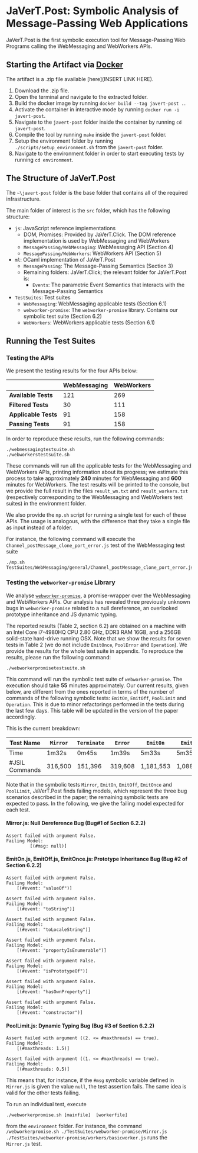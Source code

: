 # JaVerT.Post: Symbolic Analysis of Message-Passing Web Applications

JaVerT.Post is the first symbolic execution tool for Message-Passing Web Programs calling the WebMessaging and WebWorkers APIs.

## Starting the Artifact via [Docker](https://docs.docker.com/)
The artifact is a .zip file available [here](INSERT LINK HERE).
1. Download the .zip file.
2. Open the terminal and navigate to the extracted folder.
3. Build the docker image by running `docker build --tag javert-post .`.
4. Activate the container in interactive mode by running `docker run -i javert-post`.
5. Navigate to the `javert-post` folder inside the container by running `cd javert-post`.
6. Compile the tool by running `make` inside the `javert-post` folder.
7. Setup the environment folder by running `./scripts/setup_environment.sh` from the `javert-post` folder.
8. Navigate to the environment folder in order to start executing tests by running `cd environment`.

## The Structure of JaVerT.Post
The `~\javert-post` folder is the base folder that contains all of the required infrastructure.

The main folder of interest is the `src` folder, which has the following structure: 

- `js`: JavaScript reference implementations
   - DOM, Promises: Provided by JaVerT.Click. The DOM reference implementation is used by WebMessaging and WebWorkers
   - `MessagePassing/WebMessaging`: WebMessaging API (Section 4)
   - `MessagePassing/WebWorkers`: WebWorkers API (Section 5)
- `ml`: OCaml implementation of JaVerT.Post
  - `MessagePassing`: The Message-Passing Semantics (Section 3)
  - Remaining folders: JaVerT.Click; the relevant folder for JaVerT.Post is:
    - `Events`: The parametric Event Semantics that interacts with the Message-Passing Semantics 
- `TestSuites`: Test suites
  - `WebMessaging`: WebMessaging applicable tests (Section 6.1)
  - `webworker-promise`: The `webworker-promise` library. Contains our symbolic test suite (Section 6.2)
  - `WebWorkers`: WebWorkers applicable tests (Section 6.1)

## Running the Test Suites

### Testing the APIs

We present the testing results for the four APIs below:

|                              | WebMessaging  | WebWorkers  |
|------------------------------|---------------|---------------|
| **Available Tests**          | 121           | 269        |
| **Filtered Tests**           | 30             | 111            | 
| **Applicable Tests**         | 91           | 158        | 
| **Passing Tests**            | 91           | 158         | 

In order to reproduce these results, run the following commands: 

```
./webmessagingtestsuite.sh
./webworkerstestsuite.sh
```

These commands will run all the applicable tests for the WebMessaging and WebWorkers APIs, printing information about its progress; we estimate this process to take approximately **240** minutes for WebMessaging and **600** minutes for WebWorkers.
The test results will be printed to the console, but we provide the full result in the files `result_wm.txt` and `result_workers.txt` (respectively corresponding to the WebMessaging and WebWorkers test suites) in the environment folder.

We also provide the `mp.sh` script for running a single test for each of these APIs. 
The usage is analogous, with the difference that they take a single file as input instead of a folder. 

For instance, the following command will execute the `Channel_postMessage_clone_port_error.js` test of the WebMessaging test suite

```
./mp.sh TestSuites/WebMessaging/general/Channel_postMessage_clone_port_error.js
```

### Testing the `webworker-promise` Library

We analyse [`webworker-promise`](https://github.com/kwolfy/webworker-promise), a promise-wrapper over the WebMessaging and WebWorkers APIs. 
Our analysis has revealed three previously unknown bugs in `webworker-promise` related to a null dereference, an overlooked prototype inheritance and JS dynamic typing.

The reported results (Table 2, section 6.2) are obtained on a machine with an Intel Core i7-4980HQ CPU 2.80 GHz, DDR3 RAM 16GB, and a 256GB solid-state hard-drive running OSX. Note that we show the results for seven tests in Table 2 (we do not include `EmitOnce`, `PoolError` and `Operation`). We provide the results for the whole test suite in appendix. To reproduce the results, please run the following command:

```
./webworkerpromisetestsuite.sh
```

This command will run the symbolic test suite of `webworker-promise`. The execution should take **55** minutes approximately. Our current results, given below, are different from the ones reported in terms of the number of commands of the following symbolic tests: `EmitOn`, `EmitOff`, `PoolLimit` and `Operation`. This is due to minor refactorings performed in the tests during the last few days. This table will be updated in the version of the paper accordingly.

This is the current breakdown:

| **Test Name**          | `Mirror`    | `Terminate`     | `Error`     | `EmitOn`     | `EmitOff`      |  `EmitOnce`  | `PoolSend`  |  `PoolError`   |  `PoolLimit`  |   `Operation`  |
|----------------------------|--------------|--------------------|--------------|-----------------|------------------|------------------|----------------- |-------------------|------------------|----------------|
| Time                         | 1m32s     | 0m45s            | 1m39s     |  5m33s        | 5m35s         |  10m13s       |  3m8s          |  2m3s             |  12m36s      |   14m44s   |
| #JSIL Commands    | 316,500   | 151,396          |  319,608  |  1,181,553   | 1,088,310    |   1,898,784   |   377,745    |   502,257        |  1,722,600   |   2,011,518  |

Note that in the symbolic tests `Mirror`, `EmitOn`, `EmitOff`, `EmitOnce` and `PoolLimit`, JaVerT.Post finds failing models, which represent the three bug scenarios described in the paper; the remaining symbolic tests are expected to pass. In the following, we give the failing model expected for each test.

#### Mirror.js: Null Dereference Bug (Bug#1 of Section 6.2.2)
```
Assert failed with argument False.
Failing Model: 
         [(#msg: null)]
```

#### EmitOn.js, EmitOff.js, EmitOnce.js: Prototype Inheritance Bug (Bug #2 of Section 6.2.2)
```
Assert failed with argument False.
Failing Model:
	[(#event: "valueOf")]

Assert failed with argument False.
Failing Model:
	[(#event: "toString")]

Assert failed with argument False.
Failing Model:
	[(#event: "toLocaleString")]

Assert failed with argument False.
Failing Model:
	[(#event: "propertyIsEnumerable")]

Assert failed with argument False.
Failing Model:
	[(#event: "isPrototypeOf")]

Assert failed with argument False.
Failing Model:
	[(#event: "hasOwnProperty")]

Assert failed with argument False.
Failing Model:
	[(#event: "constructor")]
```

#### PoolLimit.js: Dynamic Typing Bug (Bug #3 of Section 6.2.2)
````
Assert failed with argument ((2. <= #maxthreads) == true).
Failing Model:
	[(#maxthreads: 1.5)]

Assert failed with argument ((1. <= #maxthreads) == true).
Failing Model:
	[(#maxthreads: 0.5)]
````

This means that, for instance, if the `#msg` symbolic variable defined in `Mirror.js` is given the value `null`, the test assertion fails. The same idea is valid for the other tests failing.

To run an individual test, execute 

```
./webworkerpromise.sh [mainfile]  [workerfile]
``` 

from the `environment` folder. For instance, the command `/webworkerpromise.sh ./TestSuites/webworker-promise/Mirror.js ./TestSuites/webworker-promise/workers/basicworker.js` runs the `Mirror.js` test.



